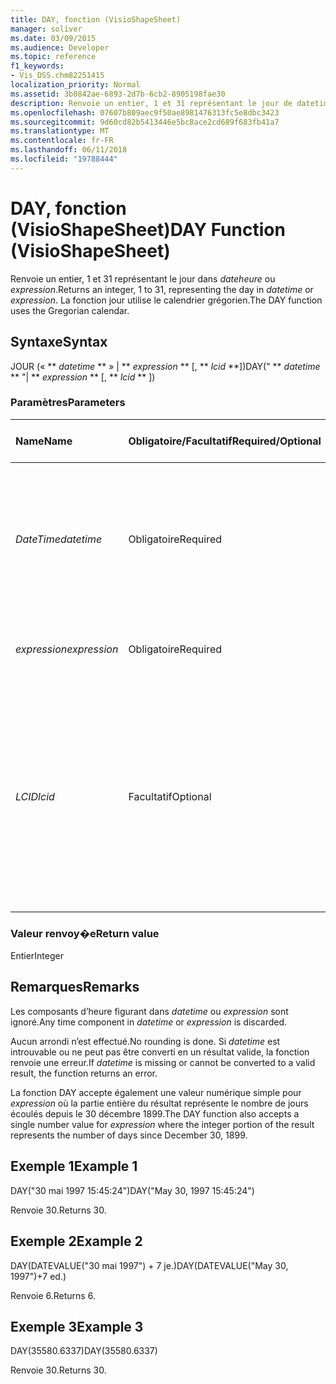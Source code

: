 ```yaml
---
title: DAY, fonction (VisioShapeSheet)
manager: soliver
ms.date: 03/09/2015
ms.audience: Developer
ms.topic: reference
f1_keywords:
- Vis_DSS.chm82251415
localization_priority: Normal
ms.assetid: 3b0842ae-6893-2d7b-6cb2-8905198fae30
description: Renvoie un entier, 1 et 31 représentant le jour de datetime ou expression. La fonction jour utilise le calendrier grégorien.
ms.openlocfilehash: 07607b809aec9f50ae8981476313fc5e8dbc3423
ms.sourcegitcommit: 9d60cd82b5413446e5bc8ace2cd689f683fb41a7
ms.translationtype: MT
ms.contentlocale: fr-FR
ms.lasthandoff: 06/11/2018
ms.locfileid: "19788444"
---
```

# <a name="day-function-visioshapesheet"></a><span data-ttu-id="88af3-104">DAY, fonction (VisioShapeSheet)</span><span class="sxs-lookup"><span data-stu-id="88af3-104">DAY Function (VisioShapeSheet)</span></span>

<span data-ttu-id="88af3-105">Renvoie un entier, 1 et 31 représentant le jour dans _dateheure_ ou _expression_.</span><span class="sxs-lookup"><span data-stu-id="88af3-105">Returns an integer, 1 to 31, representing the day in  _datetime_ or  _expression_.</span></span> <span data-ttu-id="88af3-106">La fonction jour utilise le calendrier grégorien.</span><span class="sxs-lookup"><span data-stu-id="88af3-106">The DAY function uses the Gregorian calendar.</span></span>
  
## <a name="syntax"></a><span data-ttu-id="88af3-107">Syntaxe</span><span class="sxs-lookup"><span data-stu-id="88af3-107">Syntax</span></span>

<span data-ttu-id="88af3-108">JOUR (« ** *datetime* ** » | ** *expression* ** [, ** *lcid* **])</span><span class="sxs-lookup"><span data-stu-id="88af3-108">DAY(" ** *datetime* ** "| ** *expression* ** [, ** *lcid* ** ])</span></span> 
  
### <a name="parameters"></a><span data-ttu-id="88af3-109">Paramètres</span><span class="sxs-lookup"><span data-stu-id="88af3-109">Parameters</span></span>

|<span data-ttu-id="88af3-110">**Name**</span><span class="sxs-lookup"><span data-stu-id="88af3-110">**Name**</span></span>|<span data-ttu-id="88af3-111">**Obligatoire/Facultatif**</span><span class="sxs-lookup"><span data-stu-id="88af3-111">**Required/Optional**</span></span>|<span data-ttu-id="88af3-112">**Type de données**</span><span class="sxs-lookup"><span data-stu-id="88af3-112">**Data Type**</span></span>|<span data-ttu-id="88af3-113">**Description**</span><span class="sxs-lookup"><span data-stu-id="88af3-113">**Description**</span></span>|
|:-----|:-----|:-----|:-----|
| <span data-ttu-id="88af3-114">_DateTime_</span><span class="sxs-lookup"><span data-stu-id="88af3-114">_datetime_</span></span> <br/> |<span data-ttu-id="88af3-115">Obligatoire</span><span class="sxs-lookup"><span data-stu-id="88af3-115">Required</span></span>  <br/> |<span data-ttu-id="88af3-116">**Chaîne**</span><span class="sxs-lookup"><span data-stu-id="88af3-116">**String**</span></span> <br/> |<span data-ttu-id="88af3-117">Toute chaîne communément reconnue comme date et heure ou comme référence à une cellule contenant une date et une heure.</span><span class="sxs-lookup"><span data-stu-id="88af3-117">Any string commonly recognized as a date and time or a reference to a cell containing a date and time.</span></span>  <br/> |
| <span data-ttu-id="88af3-118">_expression_</span><span class="sxs-lookup"><span data-stu-id="88af3-118">_expression_</span></span> <br/> |<span data-ttu-id="88af3-119">Obligatoire</span><span class="sxs-lookup"><span data-stu-id="88af3-119">Required</span></span>  <br/> |<span data-ttu-id="88af3-120">**Chaîne**</span><span class="sxs-lookup"><span data-stu-id="88af3-120">**String**</span></span> <br/> |<span data-ttu-id="88af3-121">Toute expression qui génère une date et une heure.</span><span class="sxs-lookup"><span data-stu-id="88af3-121">Any expression that yields a date and time.</span></span>  <br/> |
| <span data-ttu-id="88af3-122">_LCID_</span><span class="sxs-lookup"><span data-stu-id="88af3-122">_lcid_</span></span> <br/> |<span data-ttu-id="88af3-123">Facultatif</span><span class="sxs-lookup"><span data-stu-id="88af3-123">Optional</span></span>  <br/> |<span data-ttu-id="88af3-124">**Number**</span><span class="sxs-lookup"><span data-stu-id="88af3-124">**Number**</span></span> <br/> |<span data-ttu-id="88af3-p103">Spécifie l’identificateur de paramètres régionaux à utiliser pour l’évaluation d’une valeur de date et d’heure non locale. L’identificateur de paramètres régionaux est un nombre décrit dans les fichiers d’en-tête du système.</span><span class="sxs-lookup"><span data-stu-id="88af3-p103">Specifies the locale identifier to be used in evaluating a non-local datetime. The locale identifier is a number described in the system header files.</span></span>  <br/> |
   
### <a name="return-value"></a><span data-ttu-id="88af3-127">Valeur renvoy�e</span><span class="sxs-lookup"><span data-stu-id="88af3-127">Return value</span></span>

<span data-ttu-id="88af3-128">Entier</span><span class="sxs-lookup"><span data-stu-id="88af3-128">Integer</span></span>
  
## <a name="remarks"></a><span data-ttu-id="88af3-129">Remarques</span><span class="sxs-lookup"><span data-stu-id="88af3-129">Remarks</span></span>

<span data-ttu-id="88af3-130">Les composants d’heure figurant dans _datetime_ ou _expression_ sont ignoré.</span><span class="sxs-lookup"><span data-stu-id="88af3-130">Any time component in  _datetime_ or  _expression_ is discarded.</span></span> 
  
<span data-ttu-id="88af3-131">Aucun arrondi n’est effectué.</span><span class="sxs-lookup"><span data-stu-id="88af3-131">No rounding is done.</span></span> <span data-ttu-id="88af3-132">Si _datetime_ est introuvable ou ne peut pas être converti en un résultat valide, la fonction renvoie une erreur.</span><span class="sxs-lookup"><span data-stu-id="88af3-132">If  _datetime_ is missing or cannot be converted to a valid result, the function returns an error.</span></span> 
  
<span data-ttu-id="88af3-133">La fonction DAY accepte également une valeur numérique simple pour _expression_ où la partie entière du résultat représente le nombre de jours écoulés depuis le 30 décembre 1899.</span><span class="sxs-lookup"><span data-stu-id="88af3-133">The DAY function also accepts a single number value for  _expression_ where the integer portion of the result represents the number of days since December 30, 1899.</span></span> 
  
## <a name="example-1"></a><span data-ttu-id="88af3-134">Exemple 1</span><span class="sxs-lookup"><span data-stu-id="88af3-134">Example 1</span></span>

<span data-ttu-id="88af3-135">DAY("30 mai 1997 15:45:24")</span><span class="sxs-lookup"><span data-stu-id="88af3-135">DAY("May 30, 1997 15:45:24")</span></span>
  
<span data-ttu-id="88af3-136">Renvoie 30.</span><span class="sxs-lookup"><span data-stu-id="88af3-136">Returns 30.</span></span>
  
## <a name="example-2"></a><span data-ttu-id="88af3-137">Exemple 2</span><span class="sxs-lookup"><span data-stu-id="88af3-137">Example 2</span></span>

<span data-ttu-id="88af3-138">DAY(DATEVALUE("30 mai 1997") + 7 je.)</span><span class="sxs-lookup"><span data-stu-id="88af3-138">DAY(DATEVALUE("May 30, 1997")+7 ed.)</span></span>
  
<span data-ttu-id="88af3-139">Renvoie 6.</span><span class="sxs-lookup"><span data-stu-id="88af3-139">Returns 6.</span></span>
  
## <a name="example-3"></a><span data-ttu-id="88af3-140">Exemple 3</span><span class="sxs-lookup"><span data-stu-id="88af3-140">Example 3</span></span>

<span data-ttu-id="88af3-141">DAY(35580.6337)</span><span class="sxs-lookup"><span data-stu-id="88af3-141">DAY(35580.6337)</span></span>
  
<span data-ttu-id="88af3-142">Renvoie 30.</span><span class="sxs-lookup"><span data-stu-id="88af3-142">Returns 30.</span></span>
  

